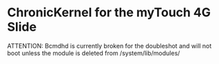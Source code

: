 ChronicKernel for the myTouch 4G Slide
====================

ATTENTION: Bcmdhd is currently broken for the doubleshot and will not boot unless the module is deleted from /system/lib/modules/
